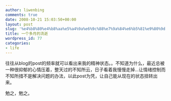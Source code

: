 ```yaml
---
author: liwenbing
comments: true
date: 2008-10-21 15:03:50+00:00
layout: post
slug: '%e4%b8%80%e4%b8%aa%e5%a4%9a%e6%9c%88%e7%9a%84%e6%b5%81%e9%80%9d'
title: 一个多月的流逝
wordpress_id: 77
categories:
- life
---
```


往往从blog的post的频率就可以看出来我的精神状态。。不知道为什么，最近总被一种很抑郁的心情压着，整天过的不知所云，日子看着我慢慢走掉...让情绪控制而不知所措不是解决问题的办法，以此post为凭，让自己能从现在的状态扭转出来。

勉之，勉之。
